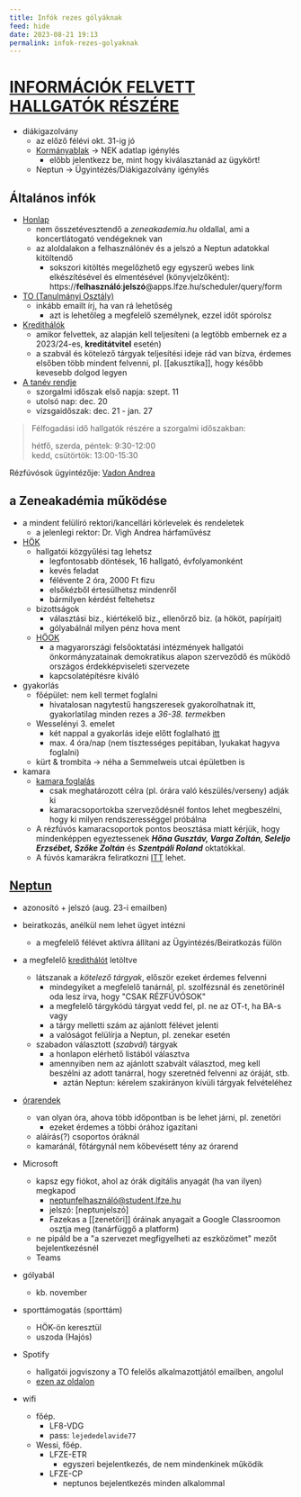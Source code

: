 ```yaml
---
title: Infók rezes gólyáknak
feed: hide
date: 2023-08-21 19:13
permalink: infok-rezes-golyaknak
---
```

# [INFORMÁCIÓK FELVETT HALLGATÓK RÉSZÉRE](https://lfze.hu/tanulmanyi-hirek/informaciok-felvett-hallgatok-reszere-125156)

- diákigazolvány
	- az előző félévi okt. 31-ig jó
	- [Kormányablak](https://idopontfoglalo.kh.gov.hu/kormanyablak-66/ugykor-valasztas) -> NEK adatlap igénylés
		- előbb jelentkezz be, mint hogy kiválasztanád az ügykört!
	- Neptun -> Ügyintézés/Diákigazolvány igénylés

## Általános infók

- [Honlap](https://www.lfze.hu)
	- nem összetévesztendő a *zeneakademia.hu* oldallal, ami a koncertlátogató vendégeknek van
	- az aloldalakon a felhasználónév és a jelszó a Neptun adatokkal kitöltendő
		- sokszori kitöltés megelőzhető egy egyszerű webes link elkészítésével és elmentésével (könyvjelzőként): https://**felhasználó**:**jelszó**@apps.lfze.hu/scheduler/query/form
- [TO (Tanulmányi Osztály)](https://lfze.hu/oto-elerhetosegek)
	- inkább emailt írj, ha van rá lehetőség
		- azt is lehetőleg a megfelelő személynek, ezzel időt spórolsz
- [Kredithálók](https://lfze.hu/kredithalok)
	- amikor felvettek, az alapján kell teljesíteni (a legtöbb embernek ez a 2023/24-es, **kreditátvitel** esetén)
	- a szabvál és kötelező tárgyak teljesítési ideje rád van bízva, érdemes elsőben több mindent felvenni, pl. [[akusztika]], hogy később kevesebb dolgod legyen
- [A tanév rendje](https://lfze.hu/tanev-rendje)
	- szorgalmi időszak első napja: szept. 11
	- utolsó nap: dec. 20
	- vizsgaidőszak: dec. 21 - jan. 27

> Félfogadási idő hallgatók részére a szorgalmi időszakban:
>
> hétfő, szerda, péntek: 9:30-12:00  
> kedd, csütörtök: 13:00-15:30

Rézfúvósok ügyintézője: [Vadon Andrea](mailto:vadon.andrea@zeneakademia.hu)

## a Zeneakadémia működése

- a mindent felülíró rektori/kancellári körlevelek és rendeletek
	- a jelenlegi rektor: Dr. Vigh Andrea hárfaművész
- [HÖK](https://lfze.hu/hallgatoknak/hallgatoi-onkormanyzat-118419)
	- hallgatói közgyűlési tag lehetsz
		- legfontosabb döntések, 16 hallgató, évfolyamonként
		- kevés feladat
		- félévente 2 óra, 2000 Ft fizu
		- elsőkézből értesülhetsz mindenről
		- bármilyen kérdést feltehetsz
	- bizottságok
		- választási biz., kiértékelő biz., ellenőrző biz. (a hököt, papírjait)
		- gólyabálnál milyen pénz hova ment
	- [HÖOK](https://hook.hu/cms/szervezetunk)
		- a magyarországi felsőoktatási intézmények hallgatói önkormányzatainak demokratikus alapon szerveződő és működő országos érdekképviseleti szervezete
		- kapcsolatépítésre kiváló
- gyakorlás
	- főépület: nem kell termet foglalni
		- hivatalosan nagytestű hangszeresek gyakorolhatnak itt, gyakorlatilag minden rezes a *36-38. termek*ben
	- Wesselényi 3. emelet
		- két nappal a gyakorlás ideje előtt foglalható [itt](http://gyakorlas.lisztakademia.hu/home)
		- max. 4 óra/nap (nem tisztességes pepitában, lyukakat hagyva foglalni)
	- kürt & trombita -> néha a Semmelweis utcai épületben is
- kamara
	- [kamara foglalás](https://lfze.hu/tanulmanyi-hirek/kamarazene-gyakorlofoglalas-119863)
		- csak meghatározott célra (pl. órára való készülés/verseny) adják ki
		- kamaracsoportokba szerveződésnél fontos lehet megbeszélni, hogy ki milyen rendszerességgel próbálna
	- A rézfúvós kamaracsoportok pontos beosztása miatt kérjük, hogy mindenképpen egyeztessenek _**Hőna Gusztáv, Varga Zoltán, Seleljo Erzsébet, Szőke Zoltán**_ és _**Szentpáli Roland**_ oktatókkal.
	- A fúvós kamarákra feliratkozni [ITT](https://lfze-my.sharepoint.com/:x:/g/personal/teremfoglalas_academy_liszt_hu/EV7XaNuBwtZEmyjtN06Vr-kBU3flWeoNnkAGwB_ckWdqXA?e=VH67eS) lehet.

## [Neptun](https://neptun.lfze.hu/hallgato/login.aspx)

- azonosító + jelszó (aug. 23-i emailben)
- beiratkozás, anélkül nem lehet ügyet intézni
	- a megfelelő félévet aktívra állítani az Ügyintézés/Beiratkozás fülön
- a megfelelő [kredithálót](https://lfze.hu/kredithalok) letöltve
	- látszanak a *kötelező tárgyak*, először ezeket érdemes felvenni
		- mindegyiket a megfelelő tanárnál, pl. szolfézsnál és zenetörinél oda lesz írva, hogy "CSAK RÉZFÚVÓSOK"
		- a megfelelő tárgykódú tárgyat vedd fel, pl. ne az OT-t, ha BA-s vagy
		- a tárgy melletti szám az ajánlott félévet jelenti
		- a valóságot felülírja a Neptun, pl. zenekar esetén
	- szabadon választott (*szabvál*) tárgyak
		- a honlapon elérhető listából választva
		- amennyiben nem az ajánlott szabvált választod, meg kell beszélni az adott tanárral, hogy szeretnéd felvenni az óráját, stb.
			- aztán Neptun: kérelem szakirányon kívüli tárgyak felvételéhez
- [órarendek](https://apps.lfze.hu/scheduler/query/form)
	- van olyan óra, ahova több időpontban is be lehet járni, pl. zenetöri
		- ezeket érdemes a többi órához igazítani
	- aláírás(?) csoportos óráknál
	- kamaránál, főtárgynál nem kőbevésett tény az órarend

- Microsoft
	- kapsz egy fiókot, ahol az órák digitális anyagát (ha van ilyen) megkapod
		- neptunfelhasználó@student.lfze.hu
		- jelszó: [neptunjelszó]
		- Fazekas a [[zenetöri]] óráinak anyagait a Google Classroomon osztja meg (tanárfüggő a platform)
	- ne pipáld be a "a szervezet megfigyelheti az eszközömet" mezőt bejelentkezésnél
	- Teams
- gólyabál
	- kb. november
- sporttámogatás (sporttám)
	- HÖK-ön keresztül
	- uszoda (Hajós)
- Spotify
	- hallgatói jogviszony a TO felelős alkalmazottjától emailben, angolul
	- [ezen az oldalon](https://www.spotify.com/hu/student/verification/)
- wifi
	- főép.
		- LF8-VDG
		- pass: `lejededelavide77`
	- Wessi, főép.
		- LFZE-ETR
			- egyszeri bejelentkezés, de nem mindenkinek működik
		- LFZE-CP
			- neptunos bejelentkezés minden alkalommal